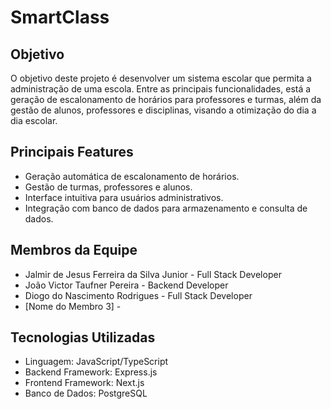 # SmartClass

## Objetivo

O objetivo deste projeto é desenvolver um sistema escolar que permita a
administração de uma escola. Entre as principais funcionalidades, está a
geração de escalonamento de horários para professores e turmas, além da gestão
de alunos, professores e disciplinas, visando a otimização do dia a dia
escolar.

## Principais Features

- Geração automática de escalonamento de horários.
- Gestão de turmas, professores e alunos.
- Interface intuitiva para usuários administrativos.
- Integração com banco de dados para armazenamento e consulta de dados.

## Membros da Equipe

- Jalmir de Jesus Ferreira da Silva Junior - Full Stack Developer
- João Victor Taufner Pereira - Backend Developer
- Diogo do Nascimento Rodrigues - Full Stack Developer
- [Nome do Membro 3] - 

## Tecnologias Utilizadas

- Linguagem: JavaScript/TypeScript
- Backend Framework: Express.js
- Frontend Framework: Next.js
- Banco de Dados: PostgreSQL
